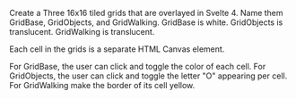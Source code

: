 Create a Three 16x16 tiled grids that are overlayed in Svelte 4. Name them GridBase, GridObjects, and GridWalking. GridBase is white. GridObjects is translucent. GridWalking is translucent.

Each cell in the grids is a separate HTML Canvas element.

For GridBase, the user can click and toggle the color of each cell.
For GridObjects, the user can click and toggle the letter "O" appearing per cell.
For GridWalking make the border of its cell yellow.